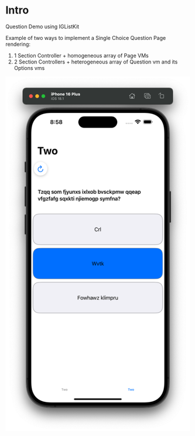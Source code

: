 # Intro
Question Demo using IGListKit

Example of two ways to implement a Single Choice Question Page rendering:

1) 1 Section Controller + homogeneous array of Page VMs
2) 2 Section Controllers + heterogeneous array of Question vm and its Options vms

![Alt text](./demo_screenshot.png)
